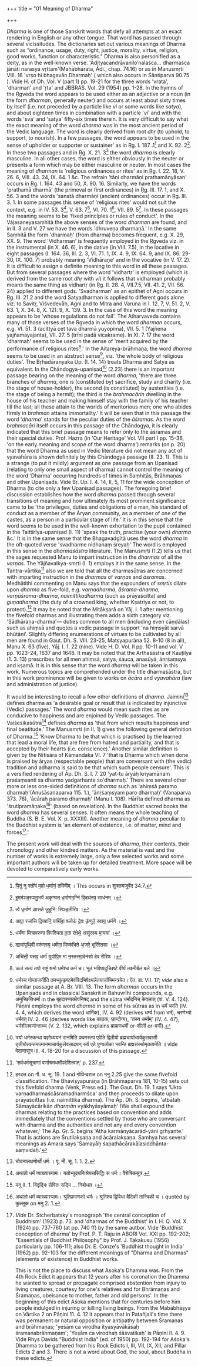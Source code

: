 +++
title = "01 Meaning of Dharma"

+++

_Dharma_ is one of those Sanskrit words that defy all attempts at an exact rendering in English or any other tongue. That word has passed through several vicissitudes. The dictionaries set out various meanings of Dharma such as “ordinance, usage, duty, right, justice, morality, virtue, religion, good works, function or characteristic." Dharma is also personified as a deity, as in the well-known verse. 'Ādityacandrāvanilo’nalaśca... dharmaśca jānāti narasya vṛttam'(Mahābhārata, Ādi., chap. 74.16) or as in Manusmṛti VIII. 16 'vṛṣo hi bhagavān Dharmaḥ' ( which also occurs in Śāntiparva 90.75 ). Vide H. of Dh. Vol. V (part 1) pp. 19-21 for the three words 'vrata', 'dharman' and 'ṛta' and JBBRAS. Vol. 29 (1954) pp. 1-28. In the hymns of the Ṛgveda the word appears to be used either as an adjective or a noun (in the form _dharman_, generally neuter) and occurs at least about sixty times by itself (i.e. not preceded by a particle like _vi_ or some words like _satya_), and about eighteen times in combination with a particle '_vi_' and with the words 'sva' and 'satya' fifty-six times therein. It is very difficult to say what the exact meaning of the word _dharma_ was in the most ancient period of the Vedic language. The word is clearly derived from root _dhṛ_ (to uphold, to support, to nourish). In a few passages, the word appears to be used in the sense of upholder or supporter or sustainer' as in Ṛg. I. 187 .1[^1] and X. 92. 2[^2]. In these two passages and in Ṛg. X. 21. 3[^3] the word _dharma_ is clearly masculine. In all other cases, the word is either obviously in the neuter or presents a form which may be either masculine or neuter. In most cases the meaning of _dharman_ is 'religious ordinances or rites' as in Ṛg. I. 22. 18, V. 26. 6, VIII. 43. 24, IX. 64. 1 &c. The refrain 'tāni dharmāṇi prathamānyāsan' occurs in Ṛg. I. 164. 43 and 50, X. 90. 16. Similarly, we have the words 'prathamā dharmā' (the primeval or first ordinances) in Ṛg. III. 17. 1, and X. 56. 3 and the words 'sanatā dharmāṇi (ancient ordinances) occur in Ṛg. III. 3. 1. In some passages this sense of 'religious rites' would not suit the context, e.g. in IV. 53. 3[^4], V. 63. 7[^5], VI. 70. 1[^6], VII. 89. 5[^7]. In these passages the meaning seems to be 'fixed principles or rules of conduct'. In the Vājasaneyasaṃhitā the above senses of the word _dharman_ are found, and in II. 3 and V. 27 we have the words 'dhruveṇa dharmaṇā.' In the same Saṃhitā the form 'dharmaḥ' (from dharma) becomes frequent, e.g. X. 29, XX. 9. The word 'Vidharman' is frequently employed in the Ṛgveda viz. in the instrumental (in X. 46. 6), in the dative (in VIII. 7.5), in the locative in eight passages (I. 164. 36, III. 2. 3, VI. 71. 1, IX. 4. 9, IX. 64. 9, and IX. 86. 29-30, IX. 100. 7) probably meaning 'Vidhāraṇe' and in the vocative (in V. 17. 2). It is difficult to assign a definite meaning to this word in all these passages. But from several passages where the word 'vidhartṛ' is employed (which is derived from the same root _dhṛ_ with _vi_) it follows that vidharman probably means the same thing as vidhartṛ (in Ṛg. II. 28. 4, VII.7.5, VII. 41. 2, VII. 56. 24) applied to different gods. 'Svadharman' as an epithet of Agni occurs in Ṛg. III. 21.2 and the word Satyadharman is applied to different gods alone viz. to Savitṛ, Viśvedevāh, Agni and to Mitra and Varuna in I. 12. 7, V. 51. 2, V. 63. 1, X. 34. 8, X. 121. 9, X. 139. 3. In the case of this word the meaning appears to be 'whose regulations do not fail'. The Atharvaveda contains many of those verses of the Ṛgveda in which the word _dharman_ occurs, e.g. VI. 51. 3 (acittyā сet tava dharmā yuyopima), VII. 5. 1 (Yajñena yajñamayajanta), VII. 27. 5 (trīni padā vicakrame). In XI. 7. 17 the word 'dharmaḥ' seems to be used in the sense of 'merit acquired by the performance of religious rites[^8].' In the Aitareya-brāhmaṇa, the word _dharma_ seems to be used in an abstract sense[^9], viz. 'the whole body of religious duties'. The Bṛhadāranyaka Up. (I. 14. 14) treats Dharma and Satya as equivalent. In the Chāndogya-upaniṣad[^10] (2.23) there is an important passage bearing on the meaning of the word _dharma_, 'there are three branches of _dharma_, one is (constituted by) sacrifice, study and charity (i.e. tho stage of house-holder), the second (is constituted) by  austerities (i.e. the stage of being a hermit); the third is the _brahmacārin_ dwelling in the house of his teacher and making himself stay with the family of his teacher till the last; all these attain to the worlds of meritorious men; one who abides firmly in _brahman_ attains immortality.' It will be seen that in this passage the word '_dharma_' stands for the peculiar duties of the _āśramas_. As the word _brahmacāri_ itself occurs in this passage of the Chāndogya, it is clearly indicated that this brief passage means to refer only to the āśramas and their special duties. Prof. Hazra (in 'Our Heritage' Vol. VII part I pp. 15-36, 'on the early meaning and scope of the word dharma') remarks (on p. 20) that the word Dharma as used in Vedic literature did not mean any act of vyavahāra is shown definitely by this Chāndogya passage (II. 23. 1). This is a strange (to put it mildly) argument as one passage from an Upaniṣad (relating to only one small aspect of dharma) cannot control the meaning of the word 'Dharma' occurring hundreds of times in Saṃhitās, Brāhmaṇas and other Upaniṣads. Vide Bṛ. Up. I. 4. 14, II, 5, 11 for the wide conception of Dharma (to cite only a few Upaniṣad passages). The foregoing brief discussion establishes how the word _dharma_ passed through several transitions of meaning and how ultimately its most prominent significance came to be 'the privileges, duties and obligations of a man, his standard of conduct as a member of the Āryan community, as a member of one of the castes, as a person in a particular stage of life.' It is in this sense that the word seems to be used in the well-known exhortation to the pupil contained in the Taittirīya-upaniṣad (I. 11) 'speak the truth, practise (your own) _dharma_ &c.' It is in the same sense that the Bhagavadgītā uses the word _dharma_ in the oft-quoted verse 'svadharme nidhanaṃ śreyaḥ' The word is employed in this sense in the _dharmaśāstra_ literature. The Manusmṛti (1.2) tells us that the sages requested Manu to impart instruction in the _dharmas_ of all the _varṇas_. The Yājñavalkya-smṛti (I. 1) employs it in the same sense. In the Tantra-vārtika[^11] also we are told that all the dharmasūtras are concerned with imparting instruction in the _dharmas_ of _varṇas_ and _āsramas_. Medhātithi commenting on Manu says that the expounders of _smṛtis_ dilate upon _dharma_ as five-fold, e.g. _varṇadharma_, _āśrama-dharma_, _varṇāśrama-dharma_, _naimittikadharma_ (such as prāyaścitta) and _guṇadharma_ (the duty of a crowned king, whether Kṣatriya or not, to protect).[^12] It may be noted that the Mitākṣarā on Yāj. I. 1 after mentioning the fivefold dharmas and illustrating them adds a sixth category viz. 'Sādhāraṇa-dharma'— duties common to all men (including even cāṇḍālas) such as ahiṃsā and quotes a vedic passage in support 'na hiṃsyāt sarvā bhūtāni'. Slightly differing enumerations of virtues to be cultivated by all men are found in Gaut. Dh. S. VIII. 23-25, Matsyapurāna 52. 8-10 (8 in all), Manu X. 63 (five), Yāj. I. 1. 22 (nine). Vide H. D. Vol. II pp. 10-11 and vol. V pp. 1023–24, 1637 and 1648. It may be noted that the Arthaśāstra of Kauṭilya (1. 3. 13) prescribes for all men ahiṃsā, satya, śauca, anasūyā, ānṛśaṃsya and kṣamā. It is in this sense that the word _dharma_ will be taken in this work. Numerous topics are comprehended under the title dharmaśāstra, but in this work prominence will be given to works on _ācāra_ and _vyavahāra_ (law and administration of justice).

It would be interesting to recall a few other definitions of _dharma_. Jaimini[^13] defines dharma as 'a desirable goal or result that is indicated by injunctive (Vedic) passages.' The word _dharma_ would mean such rites as are conducive to happiness and are enjoined by Vedic passages. The Vaiśesikasūtra[^14] defines _dharma_ as 'that from which results happiness and final beatitude.' The Manusmṛti (in II. 1) gives the following general definition of Dharma.[^14a] 'Know Dharma to be that which is practised by the learned that lead a moral life, that are free from hatred and partiality, and that is accepted by their hearts (i.e. conscience).' Another similar definition is given by the Nītisāra of Kāmandaka VI. 7 'that is Dharma which when done is praised by āryas (respectable people) that are conversant with (the vedic) tradition and adharma is said to be that which such people censure'. This is a versified rendering of Āp. Dh. S. I. 7. 20 'yat-tu āryāḥ kriyamānam praśaṃsanti sa dharmo yadgarhante so'dharmaḥ.' There are several other more or less one-sided definitions of _dharma_ such as 'ahiṃsā paramo dharmaḥ'(Anuśāsanaparva 115. 1.), 'ānṛśaṃsyam paro dharmaḥ' (Vanaparva 373. 76), 'ācāraḥ paramo dharmaḥ' (Manu I. 108). Hārīta defined dharma as 'śrutipramāṇaka[^15]' (based on revelation). In the Buddhist sacred books the word _dharma_ has several senses. It often means the whole teaching of Buddha (S. B. E. Vol. X. p. XXXIII). Another meaning of _dharma_ peculiar to the Buddhist system is 'an element of existence, i.e. of matter, mind and forces[^16].'

The present work will deal with the sources of _dharma_, their contents, their chronology and other kindred matters. As the material is vast and the number of works is extremely large, only a few selected works and some important authors will be taken up for detailed treatment. More space will be devoted to comparatively early works.

[^1]: पि॒तुं नु स्तो॑षं म॒हो ध॒र्माणं॒ तवि॑षीम् । This occurs in शुक्लयजुर्वेद 34.7.

[^2]: इ॒मम॑ञ्ज॒स्पामु॒भये॑ अकृण्वत ध॒र्माण॑म॒ग्निं वि॒दथ॑स्य॒ साध॑नम् ।

[^3]: त्वे ध॒र्माण॑ आसते जु॒हूभि॑: सिञ्च॒तीरि॑व ।

[^4]: आप्रा॒ रजां॑सि दि॒व्यानि॒ पार्थि॑वा॒ श्लोकं॑ दे॒वः कृ॑णुते॒ स्वाय॒ धर्म॑णे ।

[^5]: धर्म॑णा मित्रावरुणा विपश्चिता व्र॒ता र॑क्षेथे॒ असु॑रस्य मा॒यया॑ ।

[^6]: द्यावा॑पृथि॒वी वरु॑णस्य॒ धर्म॑णा॒ विष्क॑भिते अ॒जरे॒ भूरि॑रेतसा ।

[^7]: अचि॑त्ती॒ यत्तव॒ धर्मा॑ युयोपि॒म मा न॒स्तस्मा॒देन॑सो देव रीरिषः ।

[^8]: ऋतं सत्यं तपो राष्ट्रं श्रमो धर्मश्च कर्म च। भूतं भविष्यदुच्छिष्टे वीर्यं लक्ष्मीर्बलं बले ॥

[^9]: धर्मस्य गोप्ताजनीति तमभ्युत्कृष्टमेवंविदभिषेक्ष्यन्नेतयार्चाभिमन्त्रयेत। ऐत. ब्रा. VII. 17; _vide_ also a similar passage at A. Br. VIII. 13. The form _dharman_ occurs in the Upaniṣads and in classical Sanskrit in Bahuvrīhi compounds, e.g. अनुच्छित्तिधर्मा in the बृहदारण्यकोपनिषद् and the sūtra धर्मादनिच् केवलात्‌ (पा. V. 4. 124). Pāṇini employs the word _dharma_ in some of his sūtras as in धर्मं चरति (IV. 4. 4, which derives the word धार्मिक​), IV. 4. 92 (derives धर्म्य from धर्म), चरणेभ्यो धर्मवत्‌ IV. 2. 46 (derives words like काठक, छान्दोग्य​), 'तस्य धर्म्यम्' (IV. 4. 47), धर्मशीलवर्णान्ताच्च (V. 2. 132, which explains ब्राह्मणधर्मी or-शीली or-वर्णी).

[^10]: त्रयो धर्मस्कन्धा यज्ञोध्ययनं दानमिति प्रथमस्तप एवेति द्वितीयो ब्रह्मचार्याचार्यकुलवासी तृतीयोत्यन्तमात्मानमाचार्यकुलेवसादयन् सर्व​ एते पुण्यलोका भवन्ति ब्रह्मसंस्थोमृतत्वमेति ॥ vide वेदान्तसूत्र​ III. 4. 18-20 for a discussion of this passage.

[^11]: 'सर्वधर्मसूत्राणां वर्णाश्रमधर्मोपदेशित्वात्' p. 237.

[^12]: हरदत्त on गौ. ध​. सू. 19. 1 and गोविन्दराज​ on मनु 2.25 give the same fivefold classification. The Bhaviṣyapurāṇa (in Brāhmaparva 181, 10-15) sets out this fivefold dharma (Venk, Press ed.). The Gaut. Dh. 19. 1 says 'Ukto varṇadharmaścāśramadharmśca' and then proceeds to dilate upon prāyaścittas (i.e. naimittika dharma). The Āp. Dh. S. begins, 'atbātaḥ Sāmayācārikān _dharmān_ vyākhyāsyāmaḥ' (We shall expound the dharmas relating to the practices based on convention and adds immediately that the conventions settled by those who are conversant with dharma and the authorities and not any and every convention whatever,' The Āp. Gṛ. S. begins 'Atha karmāṇyācarād-yāni gṛhyante.' That is actions are Śrutilakṣaṇa and ācāralakṣaṇa. Samhya has several meanings as Amara says 'Samayāḥ śapathācārakālasiddhānta-saṃvidaḥ.'

[^13]: चोदनालक्षणोर्थो धर्मः । पू. मी. सू. 1. 1. 2.

[^14]: अथातो धर्मं व्याख्यास्यामः। यतोभ्युदयनिःश्रेयससिद्धिः स धर्मः। वैशेषिकसूत्र.

[^14a]: मनु II. 1. विद्वद्भिः सेवितः सद्भि ... निबोधत ।

[^15]: अथातो धर्मं व्याख्यास्यामः। श्रुतिप्रमाणको धर्मः । श्रुतिश्च द्विविधा वैदिकी तान्त्रिकी च । quoted by कुल्लूक​ on मनु 2. 1.

[^16]: _Vide_ Dr. Stcherbatsky's monograph 'the central conception of Buddhism' (1923) p. 73. and 'dharmas of the Buddhist' in I. H. Q. Vol. X. (1924) pp. 737-760 (at pp. 740 ff) by the same autbor. Vide 'Buddhist conception of dharma' by Prof. P. T. Raju in ABORI Vol. XXI pp. 192-202; "Essentials of Buddhist Philosophy" by Prof. J. Takakusu (1956) particularly pp. 106-111; also Dr. E. Conze's 'Buddhist thought in India' (1962) pp. 92-103 for the different meanings of "Dharma and Dharmas" (elements of existence) in Buddhist works.
    
    This is not the place to discuss what Asoka's Dhamma was. From the 4th Rock Edict it appears that 12 years after his coronation the Dhamma he wanted to spread or propagate comprised abstention from injury to living creatures, courtesy for one's relatives and for Bhrāmaṇas and Śramaṇas, obeisance to mother, father and old persons'. In the beginning of this edict Aśoka mentions that for centuries before him people indulged in injuring or killing living beings. From the Mabābhāṣya on Vārtika 2 on Pāṇini 11. 4. 12 it appears that in Patañjali's time there was permanent or natural opposition or antipathy between Śramaṇas and brāhmaṇas; 'yeśām ca virodha ityasyāvākāśaḥ śramanabrāhmaṇam'; 'Yeṣām ca virodhaḥ śāśvatikaḥ' is Pāṇini II. 4. 9. Vide Rhys Davids “Buddhist India" (ed. of 1950) pp. 192-194 for Aśoka's Dhamma to be gathered from his Rock Edicts I, III, VII, IX, XII, and Pillar Edicts 2 and 3. There is not a word about God, the soul, about Buddha in these edicts.
